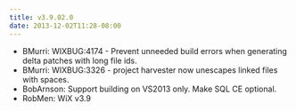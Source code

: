 ```yaml
---
title: v3.9.02.0
date: 2013-12-02T11:28-08:00
---
```

* BMurri: WIXBUG:4174 - Prevent unneeded build errors when generating delta patches with long file ids.
* BMurri: WIXBUG:3326 - project harvester now unescapes linked files with spaces.
* BobArnson: Support building on VS2013 only. Make SQL CE optional.
* RobMen: WiX v3.9